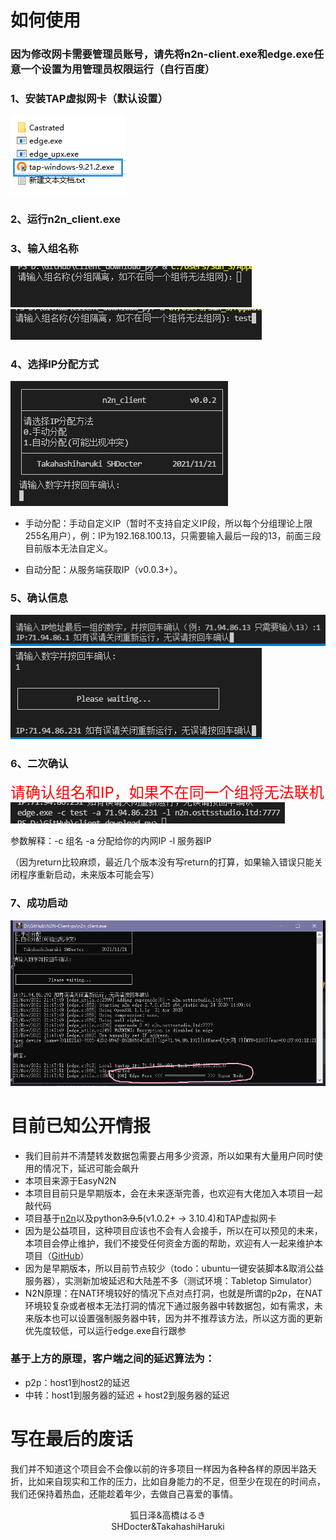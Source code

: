 # 如何使用

### 因为修改网卡需要管理员账号，请先将n2n-client.exe和edge.exe任意一个设置为用管理员权限运行（自行百度）

### 1、安装TAP虚拟网卡（默认设置）
  ![1](img/1.png)

### 2、运行n2n_client.exe

### 3、输入组名称
  ![2](img/2.png)
  ![3](img/3.png)

### 4、选择IP分配方式
  ![4](img/4.png)

* 手动分配：手动自定义IP（暂时不支持自定义IP段，所以每个分组理论上限255名用户），例：IP为192.168.100.13，只需要输入最后一段的13，前面三段目前版本无法自定义。

* 自动分配：从服务端获取IP（v0.0.3+）。

### 5、确认信息

![5](img/5.png)
![6](img/6.png)

### 6、二次确认

<font color=red size=5px>请确认组名和IP，如果不在同一个组将无法联机</font>
![7](img/7.png)

参数解释：-c 组名 -a 分配给你的内网IP -l 服务器IP

（因为return比较麻烦，最近几个版本没有写return的打算，如果输入错误只能关闭程序重新启动，未来版本可能会写）

### 7、成功启动

 ![10](img/10.png)

# 目前已知公开情报

* 我们目前并不清楚转发数据包需要占用多少资源，所以如果有大量用户同时使用的情况下，延迟可能会飙升
* 本项目来源于EasyN2N
* 本项目目前只是早期版本，会在未来逐渐完善，也欢迎有大佬加入本项目一起敲代码
* 项目基于[n2n](https://github.com/ntop/n2n)以及python<s>3.9.5</s>(v1.0.2+ -> 3.10.4)和TAP虚拟网卡
* 因为是公益项目，这种项目应该也不会有人会接手，所以在可以预见的未来，本项目会停止维护，我们不接受任何资金方面的帮助，欢迎有人一起来维护本项目（[GitHub](https://github.com/osttsStudio/N2N-Client-py)）
* 因为是早期版本，所以目前节点较少（todo：ubuntu一键安装脚本&取消公益服务器），实测新加坡延迟和大陆差不多（测试环境：Tabletop Simulator）
* N2N原理：在NAT环境较好的情况下点对点打洞，也就是所谓的p2p，在NAT环境较复杂或者根本无法打洞的情况下通过服务器中转数据包，如有需求，未来版本也可以设置强制服务器中转，因为并不推荐该方法，所以这方面的更新优先度较低，可以运行edge.exe自行跟参
### 基于上方的原理，客户端之间的延迟算法为：
* p2p：host1到host2的延迟
* 中转：host1到服务器的延迟 + host2到服务器的延迟
# 写在最后的废话

我们并不知道这个项目会不会像以前的许多项目一样因为各种各样的原因半路夭折，比如来自现实和工作的压力，比如自身能力的不足，但至少在现在的时间点，我们还保持着热血，还能趁着年少，去做自己喜爱的事情。

<center>狐日泽&高橋はるき</center>

<center>SHDocter&TakahashiHaruki</center>
